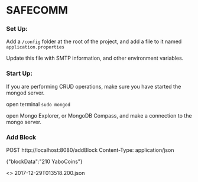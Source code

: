 # SAFECOMM

### Set Up:

Add a `/config` folder at the root of the project, and add a file to it named `application.properties`

Update this file with SMTP information, and other environment variables.

### Start Up:

If you are performing CRUD operations, make sure you have started the mongod server.

open terminal
`sudo mongod`

open Mongo Explorer, or MongoDB Compass, and make a connection to the mongo server.

### Add Block
POST http://localhost:8080/addBlock
Content-Type: application/json

{"blockData":"210 YaboCoins"}

<> 2017-12-29T013518.200.json

###
